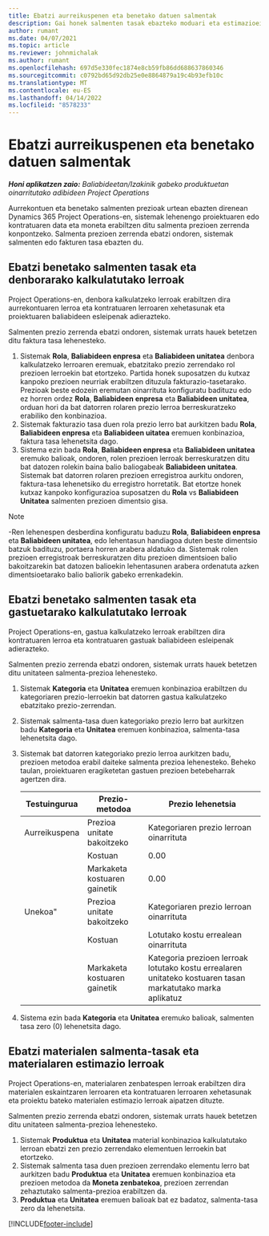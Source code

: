 ```yaml
---
title: Ebatzi aurreikuspenen eta benetako datuen salmentak
description: Gai honek salmenten tasak ebazteko moduari eta estimazioei buruzko informazioa eskaintzen du.
author: rumant
ms.date: 04/07/2021
ms.topic: article
ms.reviewer: johnmichalak
ms.author: rumant
ms.openlocfilehash: 697d5e330fec1874e8cb59fb86dd688637860346
ms.sourcegitcommit: c0792bd65d92db25e0e8864879a19c4b93efb10c
ms.translationtype: MT
ms.contentlocale: eu-ES
ms.lasthandoff: 04/14/2022
ms.locfileid: "8578233"
---
```

# <a name="resolve-sales-prices-for-estimates-and-actuals"></a>Ebatzi aurreikuspenen eta benetako datuen salmentak

_**Honi aplikatzen zaio:** Baliabideetan/Izakinik gabeko produktuetan oinarritutako adibideen Project Operations_

Aurrekontuen eta benetako salmenten prezioak urtean ebazten direnean Dynamics 365 Project Operations-en, sistemak lehenengo proiektuaren edo kontratuaren data eta moneta erabiltzen ditu salmenta prezioen zerrenda konpontzeko. Salmenta prezioen zerrenda ebatzi ondoren, sistemak salmenten edo fakturen tasa ebazten du.

## <a name="resolve-sales-rates-on-actual-and-estimate-lines-for-time"></a>Ebatzi benetako salmenten tasak eta denborarako kalkulatutako lerroak

Project Operations-en, denbora kalkulatzeko lerroak erabiltzen dira aurrekontuaren lerroa eta kontratuaren lerroaren xehetasunak eta proiektuaren baliabideen esleipenak adierazteko.

Salmenten prezio zerrenda ebatzi ondoren, sistemak urrats hauek betetzen ditu faktura tasa lehenesteko.

1. Sistemak **Rola**, **Baliabideen enpresa** eta **Baliabideen unitatea** denbora kalkulatzeko lerroaren eremuak, ebatzitako prezio zerrendako rol prezioen lerroekin bat etortzeko. Partida honek suposatzen du kutxaz kanpoko prezioen neurriak erabiltzen dituzula fakturazio-tasetarako. Prezioak beste edozein eremutan oinarrituta konfiguratu badituzu edo ez horren ordez **Rola**, **Baliabideen enpresa** eta **Baliabideen unitatea**, orduan hori da bat datorren rolaren prezio lerroa berreskuratzeko erabiliko den konbinazioa.
2. Sistemak fakturazio tasa duen rola prezio lerro bat aurkitzen badu **Rola**, **Baliabideen enpresa** eta **Baliabideen uitatea** eremuen konbinazioa, faktura tasa lehenetsita dago.
3. Sistema ezin bada **Rola**, **Baliabideen enpresa** eta **Baliabideen unitatea** eremuko balioak, ondoren, rolen prezioen lerroak berreskuratzen ditu bat datozen rolekin baina balio baliogabeak **Baliabideen unitatea**. Sistemak bat datorren rolaren prezioen erregistroa aurkitu ondoren, faktura-tasa lehenetsiko du erregistro horretatik. Bat etortze honek kutxaz kanpoko konfigurazioa suposatzen du **Rola** vs **Baliabideen Unitatea** salmenten prezioen dimentsio gisa.

> [!NOTE]
> -Ren lehenespen desberdina konfiguratu baduzu **Rola**, **Baliabideen enpresa** eta **Baliabideen unitatea**, edo lehentasun handiagoa duten beste dimentsio batzuk badituzu, portaera horren arabera aldatuko da. Sistemak rolen prezioen erregistroak berreskuratzen ditu prezioen dimentsioen balio bakoitzarekin bat datozen balioekin lehentasunen arabera ordenatuta azken dimentsioetarako balio baliorik gabeko errenkadekin.

## <a name="resolve-sales-rates-on-actual-and-estimate-lines-for-expense"></a>Ebatzi benetako salmenten tasak eta gastuetarako kalkulatutako lerroak

Project Operations-en, gastua kalkulatzeko lerroak erabiltzen dira kontratuaren lerroa eta kontratuaren gastuak baliabideen esleipenak adierazteko.

Salmenten prezio zerrenda ebatzi ondoren, sistemak urrats hauek betetzen ditu unitateen salmenta-prezioa lehenesteko.

1. Sistemak **Kategoria** eta **Unitatea** eremuen konbinazioa erabiltzen du kategoriaren prezio-lerroekin bat datorren gastua kalkulatzeko ebatzitako prezio-zerrendan.
2. Sistemak salmenta-tasa duen kategoriako prezio lerro bat aurkitzen badu **Kategoria** eta **Unitatea** eremuen konbinazioa, salmenta-tasa lehenetsita dago.
3. Sistemak bat datorren kategoriako prezio lerroa aurkitzen badu, prezioen metodoa erabil daiteke salmenta prezioa lehenesteko. Beheko taulan, proiektuaren eragiketetan gastuen prezioen betebeharrak agertzen dira.

    | Testuingurua | Prezio-metodoa | Prezio lehenetsia |
    | --- | --- | --- |
    | Aurreikuspena | Prezioa unitate bakoitzeko | Kategoriaren prezio lerroan oinarrituta |
    | &nbsp; | Kostuan | 0.00 |
    | &nbsp; | Markaketa kostuaren gainetik | 0.00 |
    | Unekoa" | Prezioa unitate bakoitzeko | Kategoriaren prezio lerroan oinarrituta |
    | &nbsp; | Kostuan | Lotutako kostu errealean oinarrituta |
    | &nbsp; | Markaketa kostuaren gainetik | Kategoria prezioen lerroak lotutako kostu errealaren unitateko kostuaren tasan markatutako marka aplikatuz |

4. Sistema ezin bada **Kategoria** eta **Unitatea** eremuko balioak, salmenten tasa zero (0) lehenetsita dago.

## <a name="resolve-sales-rates-on-actual-and-estimate-lines-for-material"></a>Ebatzi materialen salmenta-tasak eta materialaren estimazio lerroak

Project Operations-en, materialaren zenbatespen lerroak erabiltzen dira materialen eskaintzaren lerroaren eta kontratuaren lerroaren xehetasunak eta proiektu bateko materialen estimazio lerroak aipatzen dituzte.

Salmenten prezio zerrenda ebatzi ondoren, sistemak urrats hauek betetzen ditu unitateen salmenta-prezioa lehenesteko.

1. Sistemak **Produktua** eta **Unitatea** material konbinazioa kalkulatutako lerroan ebatzi zen prezio zerrendako elementuen lerroekin bat etortzeko.
2. Sistemak salmenta tasa duen prezioen zerrendako elementu lerro bat aurkitzen badu **Produktua** eta **Unitatea** eremuen konbinazioa eta prezioen metodoa da **Moneta zenbatekoa**, prezioen zerrendan zehaztutako salmenta-prezioa erabiltzen da.
3. **Produktua** eta **Unitatea** eremuen balioak bat ez badatoz, salmenta-tasa zero da lehenetsita.



[!INCLUDE[footer-include](../includes/footer-banner.md)]
